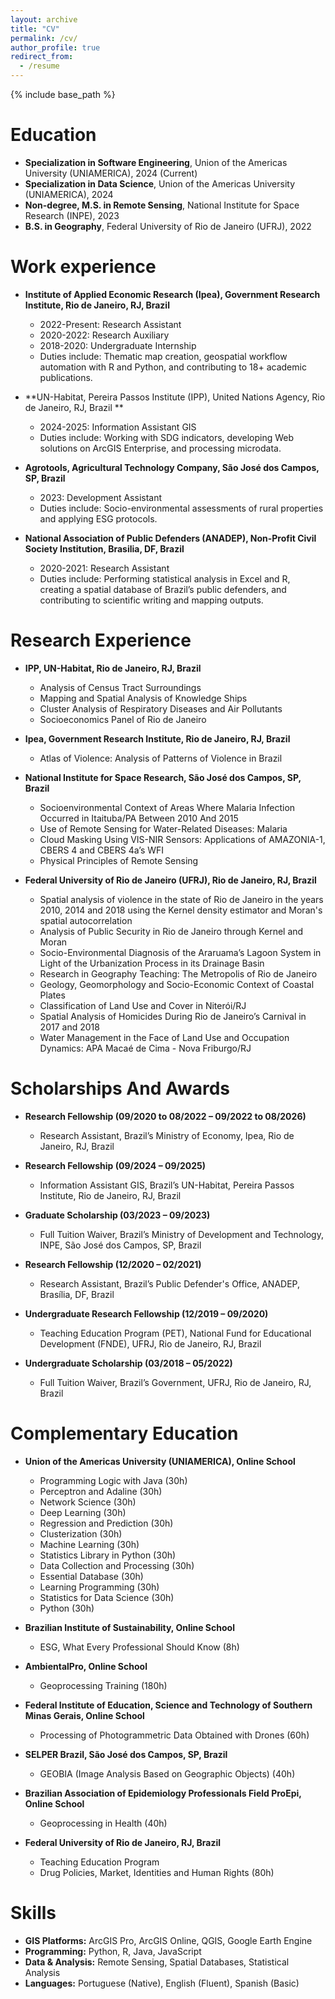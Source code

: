 ```yaml
---
layout: archive
title: "CV"
permalink: /cv/
author_profile: true
redirect_from:
  - /resume
---
```


{% include base_path %}

Education
======
* **Specialization in Software Engineering**, Union of the Americas University (UNIAMERICA), 2024 (Current)
* **Specialization in Data Science**, Union of the Americas University (UNIAMERICA), 2024
* **Non-degree, M.S. in Remote Sensing**, National Institute for Space Research (INPE), 2023
* **B.S. in Geography**, Federal University of Rio de Janeiro (UFRJ), 2022

Work experience
======
* **Institute of Applied Economic Research (Ipea), Government Research Institute, Rio de Janeiro, RJ, Brazil**
  * 2022-Present: Research Assistant
  * 2020-2022: Research Auxiliary
  * 2018-2020: Undergraduate Internship
  * Duties include: Thematic map creation, geospatial workflow automation with R and Python, and contributing to 18+ academic publications.

* **UN-Habitat, Pereira Passos Institute (IPP), United Nations Agency, Rio de Janeiro, RJ, Brazil **
  * 2024-2025: Information Assistant GIS
  * Duties include: Working with SDG indicators, developing Web solutions on ArcGIS Enterprise, and processing microdata.

* **Agrotools, Agricultural Technology Company, São José dos Campos, SP, Brazil**
  * 2023: Development Assistant
  * Duties include: Socio-environmental assessments of rural properties and applying ESG protocols.

* **National Association of Public Defenders (ANADEP), Non-Profit Civil Society Institution, Brasilia, DF, Brazil**
  * 2020-2021: Research Assistant
  * Duties include: Performing statistical analysis in Excel and R, creating a spatial database of Brazil’s public defenders, and contributing to scientific writing and mapping outputs.

Research Experience 
======
* **IPP, UN-Habitat, Rio de Janeiro, RJ, Brazil**
  * Analysis of Census Tract Surroundings
  * Mapping and Spatial Analysis of Knowledge Ships
  * Cluster Analysis of Respiratory Diseases and Air Pollutants
  * Socioeconomics Panel of Rio de Janeiro

* **Ipea, Government Research Institute, Rio de Janeiro, RJ, Brazil**
   * Atlas of Violence: Analysis of Patterns of Violence in Brazil
 
* **National Institute for Space Research, São José dos Campos, SP, Brazil**
  * Socioenvironmental Context of Areas Where Malaria Infection Occurred in Itaituba/PA Between 2010 And 2015
  * Use of Remote Sensing for Water-Related Diseases: Malaria
  * Cloud Masking Using VIS-NIR Sensors: Applications of AMAZONIA-1, CBERS 4 and CBERS 4a’s WFI
  * Physical Principles of Remote Sensing

* **Federal University of Rio de Janeiro (UFRJ), Rio de Janeiro, RJ, Brazil**
  * Spatial analysis of violence in the state of Rio de Janeiro in the years 2010, 2014 and 2018 using the Kernel density estimator and Moran's spatial autocorrelation
  * Analysis of Public Security in Rio de Janeiro through Kernel and Moran
  * Socio-Environmental Diagnosis of the Araruama’s Lagoon System in Light of the Urbanization Process in its Drainage Basin
  * Research in Geography Teaching: The Metropolis of Rio de Janeiro
  * Geology, Geomorphology and Socio-Economic Context of Coastal Plates
  * Classification of Land Use and Cover in Niterói/RJ
  * Spatial Analysis of Homicides During Rio de Janeiro’s Carnival in 2017 and 2018
  * Water Management in the Face of Land Use and Occupation Dynamics: APA Macaé de Cima - Nova Friburgo/RJ

Scholarships And Awards
======
* **Research Fellowship (09/2020 to 08/2022 – 09/2022 to 08/2026)**
  * Research Assistant, Brazil’s Ministry of Economy, Ipea, Rio de Janeiro, RJ, Brazil
  
* **Research Fellowship (09/2024 – 09/2025)**
  * Information Assistant GIS, Brazil’s UN-Habitat, Pereira Passos Institute, Rio de Janeiro, RJ, Brazil

* **Graduate Scholarship (03/2023 – 09/2023)**
  * Full Tuition Waiver, Brazil’s Ministry of Development and Technology, INPE, São José dos Campos, SP, Brazil

* **Research Fellowship (12/2020 – 02/2021)**
  * Research Assistant, Brazil’s Public Defender's Office, ANADEP, Brasília, DF, Brazil

* **Undergraduate Research Fellowship (12/2019 – 09/2020)**
  * Teaching Education Program (PET), National Fund for Educational Development (FNDE), UFRJ, Rio de Janeiro, RJ, Brazil

* **Undergraduate Scholarship (03/2018 – 05/2022)**
  * Full Tuition Waiver, Brazil’s Government, UFRJ, Rio de Janeiro, RJ, Brazil

Complementary Education
======
* **Union of the Americas University (UNIAMERICA), Online School**
  * Programming Logic with Java (30h)
  * Perceptron and Adaline (30h)
  * Network Science (30h)
  * Deep Learning (30h)
  * Regression and Prediction (30h)
  * Clusterization (30h)
  * Machine Learning (30h)
  * Statistics Library in Python (30h)
  * Data Collection and Processing (30h)
  * Essential Database (30h)
  * Learning Programming (30h)
  * Statistics for Data Science  (30h)
  * Python (30h)

* **Brazilian Institute of Sustainability, Online School**
  * ESG, What Every Professional Should Know (8h)
  
* **AmbientalPro, Online School**
  * Geoprocessing Training (180h)
    
* **Federal Institute of Education, Science and Technology of Southern Minas Gerais, Online School**
  * Processing of Photogrammetric Data Obtained with Drones (60h)
    
* **SELPER Brazil, São José dos Campos, SP, Brazil**
  * GEOBIA (Image Analysis Based on Geographic Objects) (40h)
    
* **Brazilian Association of Epidemiology Professionals Field ProEpi, Online School**
  * Geoprocessing in Health (40h)
  
* **Federal University of Rio de Janeiro, RJ, Brazil**
  * Teaching Education Program
  * Drug Policies, Market, Identities and Human Rights (80h)

Skills
======
* **GIS Platforms:** ArcGIS Pro, ArcGIS Online, QGIS, Google Earth Engine
* **Programming:** Python, R, Java, JavaScript
* **Data & Analysis:** Remote Sensing, Spatial Databases, Statistical Analysis
* **Languages:** Portuguese (Native), English (Fluent), Spanish (Basic)
